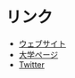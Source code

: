 # リンク
- [ウェブサイト](https://osu-denken.github.io/)
- [大学ページ](https://www.osaka-sandai.ac.jp/club_circle/club/233)
- [Twitter](https://x.com/osu_denken)

